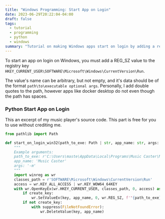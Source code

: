 ```yaml
---
title: "Windows Programming: Start App on Login"
date: 2023-06-29T20:22:04-04:00
draft: false
tags:
  - tutorial
  - programming
  - python
  - windows
summary: "Tutorial on making Windows apps start on login by adding a registry value, including the registry key and a Python code example for programmatic control."
---
```


To start an app on login on Windows, you must add a REG_SZ value to the registry key `HKEY_CURRENT_USER\SOFTWARE\Microsoft\Windows\CurrentVersion\Run`.

The value's name can be arbitrary, but not empty, and it's data should be of the format `path\to\executable optional args`. Personally, I add double quotes to the path, however apps like docker desktop do not even though the path has spaces.

### Python Start App on Login

This an excerpt of my music player's source code. This part is free for you to use without crediting me.

```py
from pathlib import Path

def start_on_login_win32(path_to_exe: Path | str, app_name: str, args: str, create_key=True):
    """
    Example arguments:
    path_to_exe: r'C:\Users\maste\AppData\Local\Programs\Music Caster\Music Caster.exe'
    app_name: 'Music Caster'
    args: '-m'
    """
    import winreg as wr
    classes_path = r'SOFTWARE\Microsoft\Windows\CurrentVersion\Run'
    access = wr.KEY_ALL_ACCESS | wr.KEY_WOW64_64KEY
    with wr.OpenKeyEx(wr.HKEY_CURRENT_USER, classes_path, 0, access) as key:
        if create_key:
            wr.SetValueEx(key, app_name, 0, wr.REG_SZ, f'"{path_to_exe}" {args}')
        if not create_key:
            with suppress(FileNotFoundError):
                wr.DeleteValue(key, app_name)
```
